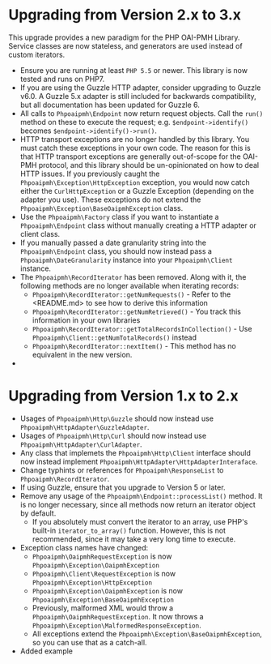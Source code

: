 Upgrading from Version 2.x to 3.x
=================================

This upgrade provides a new paradigm for the PHP OAI-PMH Library.  Service
classes are now stateless, and generators are used instead of custom iterators.

* Ensure you are running at least `PHP 5.5` or newer.  This library is now 
  tested and runs on PHP7.
* If you are using the Guzzle HTTP adapter, consider upgrading to Guzzle v6.0.
  A Guzzle 5.x adapter is still included for backwards compatibility, but all 
  documentation has been updated for Guzzle 6.
* All calls to `Phpoaipmh\Endpoint` now return request objects.  Call 
  the `run()` method on these to execute the request; e.g. 
  `$endpoint->identify()` becomes `$endpoint->identify()->run()`.
* HTTP transport exceptions are no longer handled by this library.  You must catch 
  these exceptions in your own code.  The reason for this is that HTTP transport 
  exceptions are generally out-of-scope for the OAI-PMH protocol, and this library 
  should be un-opinionated on how to deal HTTP issues.  If you previously caught the 
  `Phpoaipmh\Exception\HttpException` exception, you would now catch either the
  `CurlHttpException` or a Guzzle Exception (depending on the adapter you use).  These
   exceptions do not extend the `Phpoaipmh\Exception\BaseOaipmhException` class.
* Use the `Phpoaipmh\Factory` class if you want to instantiate a `Phpoaipmh\Endpoint` class 
  without manually creating a HTTP adapter or client class.
* If you manually passed a date granularity string into the `Phpoaipmh\Endpoint` class, you should
  now instead pass a `Phpoaipmh\DateGranularity` instance into your `Phpoaipmh\Client` instance.
* The `Phpoaipmh\RecordIterator` has been removed.  Along with it, the following
  methods are no longer available when iterating records:
    * `Phpoaipmh\RecordIterator::getNumRequests()`  - Refer to the <README.md> to see how to derive this information
    * `Phpoaipmh\RecordIterator::getNumRetrieved()` - You track this information in your own libraries
    * `Phpoaipmh\RecordIterator::getTotalRecordsInCollection()` - Use `Phpoaipmh\Client::getNumTotalRecords()` instead 
    * `Phpoaipmh\RecordIterator::nextItem()` - This method has no equivalent in the new version.
* 


Upgrading from Version 1.x to 2.x
=================================

* Usages of `Phpoaipmh\Http\Guzzle` should now instead use `Phpoaipmh\HttpAdapter\GuzzleAdapter`.
* Usages of `Phpoaipmh\Http\Curl` should now instead use  `Phpoaipmh\HttpAdapter\CurlAdapter`.
* Any class that implemets the `Phpoaipmh\Http\Client` interface should now instead implement `Phpoaipmh\HttpAdapter\HttpAdapterInteraface`.
* Change typhints or references for `Phpoaipmh\ResponseList` to `Phpoaipmh\RecordIterator`.
* If using Guzzle, ensure that you upgrade to Version 5 or later.
* Remove any usage of the `Phpoaipmh\Endpoint::processList()` method.  It is no longer necessary, since
  all methods now return an iterator object by default.  
     * If you absolutely must convert the iterator to an array, use PHP's built-in `iterator_to_array()` function.  However,
      this is not recommended, since it may take a very long time to execute.
* Exception class names have changed:
     * `Phpoaipmh\OaipmhRequestException` is now `Phpoaipmh\Exception\OaipmhException`
     * `Phpoaipmh\Client\RequestException` is now `Phpoaipmh\Exception\HttpException`
     * `Phpoaipmh\Exception\OaipmhException` is now `Phpoaipmh\Exception\BaseOaipmhException`
     * Previously, malformed XML would throw a `Phpoaipmh\OaipmhRequestException`.  It now throws a
       `Phpoaipmh\Exception\MalformedResponseException`.
     * All exceptions extend the `Phpoaipmh\Exception\BaseOaipmhException`, so you can use that as a catch-all.
* Added example
